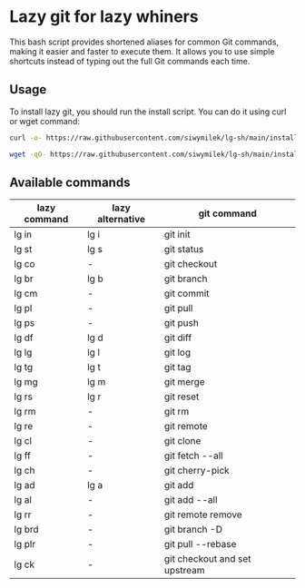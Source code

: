 # Lazy git for lazy whiners

This bash script provides shortened aliases for common Git commands, making it easier and faster to execute them. It allows you to use simple shortcuts instead of typing out the full Git commands each time.

## Usage

To install lazy git, you should run the install script. You can do it using curl or wget command:
```bash
curl -o- https://raw.githubusercontent.com/siwymilek/lg-sh/main/install.sh | bash
```

```bash
wget -qO- https://raw.githubusercontent.com/siwymilek/lg-sh/main/install.sh | bash
```

## Available commands

| lazy command | lazy alternative | git command       |
|--------------|-----------------|-------------------|
| lg in        | lg i            | git init          |
| lg st        | lg s            | git status        |
| lg co        | -               | git checkout      |
| lg br        | lg b            | git branch        |
| lg cm        | -               | git commit        |
| lg pl        | -               | git pull          |
| lg ps        | -               | git push          |
| lg df        | lg d            | git diff          |
| lg lg        | lg l            | git log           |
| lg tg        | lg t            | git tag           |
| lg mg        | lg m            | git merge         |
| lg rs        | lg r            | git reset         |
| lg rm        | -               | git rm            |
| lg re        | -               | git remote        |
| lg cl        | -               | git clone         |
| lg ff        | -               | git fetch --all   |
| lg ch        | -               | git cherry-pick   |
| lg ad        | lg a            | git add           |
| lg al        | -               | git add --all     |
| lg rr        | -               | git remote remove |
| lg brd       | -               | git branch -D     |
| lg plr       | -               | git pull --rebase |
| lg ck        | -               | git checkout and set upstream |

